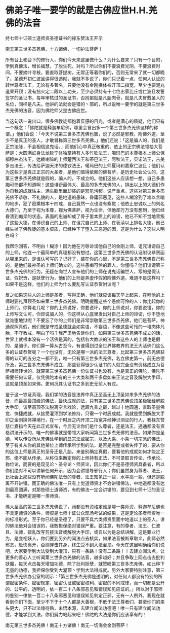 # 佛弟子唯一要学的就是古佛应世H.H.羌佛的法音

持七师十证硕士道师资圣德证书的禄东赞法王开示

南无第三世多杰羌佛、十方诸佛、一切护法菩萨！

所有台上和台下的修行人，你们今天来这里做什么？为什么要来？只有一个目的，学到真佛法，增长福慧，了脱生死，对吗？所以你们不要浪费光阴，不要浪费时间，不要摘叶寻枝，要直取菩提树，无常正等着你们的，否则无常来了就一切都晚了。圣德开初仁波且讲得很透彻，我就不多说了，你们只记着一点，任何人认证的转世尊者法王，无论有多著名，只要他没有金刚换体禅开顶二指宽，至少也要泥丸道果开顶；没有拙火定二段以上功夫，至少必须持有十七位出家比丘或仁波且发誓签字的圣证书，每年审核过的圣证书，否则那就是凡胎肉骨，就是凡夫冒戴圣人的名位，同样是凡夫。他讲的法就会是错的丶邪的，所以说唯一要学的就是第三世多杰羌佛的法音，因为佛陀师父是古佛应世。

当这句话一说出口，很多佛教徒都抱着反感的目光，或者是满心的质疑，他们只有一个概念：「佛陀就是释迦牟尼佛，哪里会冒出多一个第三世多杰羌佛这样的称谓。」他们会说：「今天不说第三世多杰羌佛也罢，说了必然是邪教，附佛外道，至少不是真正的圣人，才敢冒称第三世多杰羌佛。」他们还说：「这是骗人的，我们是正宗法脉，不会相信这鬼话。」而他们心中真正敬重的、依止的正宗佛法领袖大菩萨是：大圆满虹身法龙钦宁体独掌持有人多竹钦法王，噶玛巴的本尊根本上师公保都穆曲杰法王，达赖喇嘛的上师楚西法王和茶巴法王，阿秋法王，贝诺法王，吉美多吉法王，传法给萨迦天津的德钦法王，噶玛巴的上师夏玛和嘉察仁波且；他们认为这些才是真正正宗的大圣者，是他们值得依赖的佛菩萨，是历史社会公认的，这第三世多杰羌佛就是假的，骗人的，不成立的。他们这些人应该想一想，自己多愚痴可怜都不知道啊！这些诽谤最伟大、最高的多杰羌佛的人，排出以上的大德们作为自我的成就怙主，满头脑里面却装的是邪见污秽。说严重点，这些对第三世多杰羌佛不恭敬、不礼貌的人，是地道的愚昧，昏庸邪恶见，这些人糊涂到了难以言喻的地步，犯了密乘根本十四戒，自己竟然一点也没有察觉；他依止忠诚以上的列名大德们，乃至于视为本尊，视为佛菩萨，视为生命，但他却万万没有想到，他已经昏溃到痴呆的状态。表面的忠诚却成了骨子里本质上的诽谤，他已不知不觉地背叛了这些大德，在诽谤自己的上师、在诅咒自己的上师、在亵渎以上排名大德，他已经失掉了佛教徒的基本资质，已经种下了堕入三恶道的因，这是为什么？这些人明白吗？

我帮你回答，不明白！糊涂！因为他在污辱诽谤他自己的金刚上师，诅咒诽谤自己的上师，他连一个最简单的真理都没有想过，这第三世多杰羌佛的认证附议恭贺函从哪里来的，是谁认可写的？记好了，装在你的心里，不是第三世多杰羌佛自己称的，是他们最神圣的上师们确立的，这些愚痴可怜的罪人，你懂吗？他们诽谤第三世多杰羌佛的行为，无疑在向世人宣布他们的上师在说鬼话骗世人，写的是假认证，假祝贺，是妖孽行为，他们的上师是弄虚作假的附佛外道，难道不是这样吗？如果不是这样，他们的上师为什么要乱写认证恭贺附议呢？

反之如果这些人的上师是圣者，写得正确，他们就应该每天早上起来，在拜他的上师时要礼拜顶圣如来第三世多杰羌佛。明确提醒这些个愚痴可怜的人：你比起你的上师们，你算老几呢？你的上师说好，你要说坏，你的上师说对，你要说错，你的上师写文认可，你却说骗人的，你这样从心底里发出对自己上师的诽谤，你不堕地狱谁堕地狱呢？不要忘了你的上师们是非常崇敬第三世多杰羌佛，他们是菩萨，神通观照真假，他们既是守戒圣德就会如实语，不妄语，不像这些可怜的一堆肉体凡胎，不守教戒，明白了吗？我严肃地告诉你们，如果第三世多杰羌佛不成立的话，世界上就根本没有一个活佛是真的，包括各大教派的法王和这些人的上师也是假的、是骗子。你们算一算从古至今，有谁得到过全世界佛教界的法王大活佛们这么多的认证恭贺呢？一个也没有，无论是哪一派的法王尊者，比起第三世多杰羌佛获得的认可的五分之一都不到，唯一只有第三世多杰羌佛，名立佛史第一，前无古德所及，第三世多杰羌佛不成立，那些获得很少认证书的人就完全没有资格成立为菩萨祖师转世的。就算第三世多杰羌佛一份认证书也没有，也是真正的佛陀，佛陀不需要任何认证，仅凭佛陀本有的三十大类和两千多盘如来正法之音及解脱大手印，这就是顶圣如来佛。更何况其认证书之多到史无前人有过。

鉴于这一铁证真理，我们学的法音是法界中真正至高无上顶圣如来多杰羌佛的法音，而最高最顶级的佛法，最快成就的法，只有第三世多杰羌佛说顶圣极密经解脱大手印。该至高顶圣法脱离空言戏论，远超九乘之巅，越过十地圆通，直取圣量佛觉、快捷成就，从接受灌顶到学法修持，只需一个时辰成就。我就是受到解脱大手印之金刚换体禅境行，在一个时辰之内开顶二指宽并经神识测证的行人，我禄东赞慈仁嘉措今天在此正式宣布，今后无论你们是什么尊者，还是法王，通通都没有资格讲法开示的，唯一的佛事就是带领大家听闻第三世多杰羌佛的法音。如果你是圣德，可以传受所从羌佛处学到的显宗法或密宗，以及大乘、小乘一切宗派的佛法，至于有关从你的其他某位上师传承所学到的法，是否是完整或者失传了的，要从你的这位上师是真正的圣骨还是凡胎，来鉴别确定真假，要看他的成就如何才能定正邪，绝不能从传承、从称位来断定你的上师持有正法，不可录取言传论、传承论、称位论，而要的是现见论丶圣骨论丶师资论，因此你们不是圣德师资具备者，所以你们绝对不可以讲解任何开示，因为会讲错导邪行人；你们虽然身为尊者、法王，比社会上那些没有听闻佛陀法音的尊者、法王知见正一些，水平高一些，但还是脱离不开讲错。而正确的佛法唯一只有上觉道师资才不会讲错佛法，中地道都没有达到最高圆满，对那些硕士道师资，有的佛法一定会讲错的，要见到七师十证的圣证书，才能确定是哪一类师资。

伟大至高的第三世多杰羌佛说了，祂都没有资格定谁是哪一类师资，释迦牟尼佛也不具定师资的条件，师资是七师十证公众现场考试的结果，这是定论圣者师资唯一的标准形式。至于你已经是圣德了，只要不具六类师资里面中地道以上的圣人，讲的佛法绝对会错误的，我敢担保绝对错误严重。要注意，有的尊者、法王、仁波且、法师，错乱改写剪接法音或解脱大手印，或自以为是总结讲解，这是罪业行为，是变相妖人，你们要到另外的闻法点去核实，如果法音被断章取义，此师必然邪恶，赶快离开，否则罪击其身，终生受不到大法灌顶。今天在这里明确给你们说吧，大家要学到大法受到大灌顶，只有一条路！没有二条路！！去建立闻法点，让更多的善心人士听闻第三世多杰羌佛的法音，越多越好；并且争取上网点击去批判妖魔，每天点击每天增加功德，除了批判妖孽，就赞叹第三世多杰羌佛，如此种下无量的功德，我担保你受到大灌顶丶学到大法得成就。另外大家要特别注意，第三世多杰羌佛办公室的明示：「第三世多杰羌佛是透明的，对任何人都没有特别的所谓密密条件、密密规定、密密认证或密密权利、密密的不同戒律，而一切都是公开的、公平的、透明的，依一百二十八条邪恶见和错误知见应证的。」所以对于邪师的鉴别一律依一百二十八条邪恶见和错误知见判定正邪，无有一人例外。我现在就看到你们下面，至少不下于十个人都是大善根，不低于法王尊者们，甚至你们的来头更大，只不过法缘待熟，未悟本源，去建立闻法功德吧！唯一只有建立闻法功德，才能学到大法，你们努力站起来吧！佛陀的大法是你们应该享有的！

南无第三世多杰羌佛！南无十方诸佛！南无一切海会金刚菩萨！
